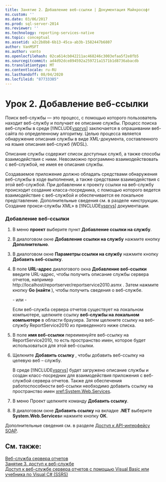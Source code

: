 ```yaml
---
title: Занятие 2. Добавление веб-ссылки | Документация Майкрософт
ms.custom: ''
ms.date: 03/06/2017
ms.prod: sql-server-2014
ms.reviewer: ''
ms.technology: reporting-services-native
ms.topic: conceptual
ms.assetid: a2c2b8b8-6b13-45ca-ab3b-1582447b6807
author: VanMSFT
ms.author: vanto
ms.openlocfilehash: 02ca614cb042211ac468246c3003efaa5f2e8fb5
ms.sourcegitcommit: ad4d92dce894592a259721a1571b1d8736abacdb
ms.translationtype: MT
ms.contentlocale: ru-RU
ms.lasthandoff: 08/04/2020
ms.locfileid: "87733385"
---
```

# <a name="lesson-2-adding-a-web-reference"></a>Урок 2. Добавление веб-ссылки
  Поиск веб-службы — это процесс, с помощью которого пользователь находит веб-службу и получает ее описание службы. Процесс поиска веб-службы в среде [!INCLUDE[vsprvs](../includes/vsprvs-md.md)] заключается в опрашивании веб-сайта по определенному алгоритму. Целью процесса является обнаружение описания службы в виде XML-документа, составленного на языке описания веб-служб (WDSL).  
  
 Описание службы содержит список доступных служб, а также способы взаимодействия с ними. Невозможно программно взаимодействовать с веб-службой, не имея ее описания службы.  
  
 Создаваемое приложение должно обладать средствами обнаружения веб-службы в ходе выполнения, а также средствами взаимодействия с этой веб-службой. При добавлении к проекту ссылки на веб-службу происходит создание класса-посредника, с помощью которого ведется взаимодействие с веб-службой и обеспечивается ее локальное представление. Дополнительные сведения см. в разделе «инструкции. Создание прокси-службы XML» в [!INCLUDE[vsprvs](../includes/vsprvs-md.md)] документации.  
  
### <a name="to-add-a-web-reference"></a>Добавление веб-ссылки  
  
1.  В меню **проект** выберите пункт **Добавление ссылки на службу**.  
  
2.  В диалоговом окне **Добавление ссылки на службу** нажмите кнопку **Дополнительно**.  
  
3.  В диалоговом окне **Параметры ссылки на службу** нажмите кнопку **Добавить веб-ссылку**.  
  
4.  В поле **URL-адрес** диалогового окна **Добавление веб-ссылки** введите URL-адрес, чтобы получить описание службы сервера отчетов, например http://localhost/reportserver/reportservice2010.asmx . Затем нажмите кнопку **Go (найти** ), чтобы получить сведения о веб-службе.  
  
     \- или -  
  
     Если веб-служба сервера отчетов существует на локальном компьютере, щелкните ссылку **веб-службы на локальном компьютере** в области браузера. Затем щелкните ссылку на веб-службу ReportService2010 из приведенного ниже списка.  
  
5.  В поле **имя веб-ссылки** переименуйте веб-ссылку на ReportService2010, то есть пространство имен, которое будет использоваться для этой веб-ссылки.  
  
6.  Щелкните **Добавить ссылку** , чтобы добавить веб-ссылку на целевую веб – службу.  
  
     В среде [!INCLUDE[vsprvs](../includes/vsprvs-md.md)] будет загружено описание службы и создан класс-посредник для взаимодействия приложения с веб-службой сервера отчетов. Также для обеспечения работоспособности веб-ссылки необходимо добавить ссылку на пространство имен <xref:System.Web.Services>.  
  
7.  В меню Проект щелкните команду **Добавить ссылку**.  
  
8.  В диалоговом окне **Добавить ссылку** на вкладке **.NET** выберите **System.Web.Services**и нажмите кнопку **ОК**.  
  
 Дополнительные сведения см. в разделе [Доступ к API-интерфейсу SOAP](../reporting-services/report-server-web-service/accessing-the-soap-api.md).  
  
## <a name="see-also"></a>См. также:  
 [Веб-служба сервера отчетов](../reporting-services/report-server-web-service/report-server-web-service.md)   
 [Занятие 3. доступ к веб-службе](../../2014/tutorials/lesson-3-accessing-the-web-service.md)   
 [Доступ к веб-службе сервера отчетов с помощью Visual Basic или учебника по Visual C&#35; &#40;SSRS&#41;](../../2014/tutorials/access-report-server-web-service-vb-vcsharp-ssrs-tutorial.md)  
  
  
